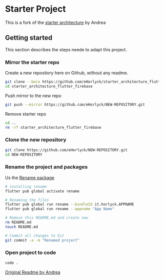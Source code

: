 # Starter Project
This is a fork of the [starter architecture](https://github.com/bizz84/starter_architecture_flutter_firebase) by Andrea

## Getting started
This section describes the steps neede to adapt this project.

### Mirror the starter repo

Create a new repository here on Github, without any readme.
```bash
git clone --bare https://github.com/eHorlyck/starter_architecture_flutter_firebase.git
cd starter_architecture_flutter_firebase
```

Push mirror to the new repo
```bash
git push --mirror https://github.com/eHorlyck/NEW-REPOSITORY.git
```

Remove starter repo
```bash
cd ..
rm -rf starter_architecture_flutter_firebase
```

### Clone the new repository
```bash
git clone https://github.com/eHorlyck/NEW-REPOSITORY.git
cd NEW-REPOSITORY

```

### Rename the project and packages

Us the [Rename package](https://pub.dev/packages/rename)
```bash
# installing rename
flutter pub global activate rename

# Renaming the files
flutter pub global run rename --bundleId it.horlyck.APPNAME
flutter pub global run rename --appname "App Name"

# Remove this README.md and create new
rm README.md
touch README.md

# Commit all changes to Git
git commit -a -m "Renamed project"
```

### Open project to code
```bash
code .
```


[Original Readme by Andrea](/Andreas-README.md)
